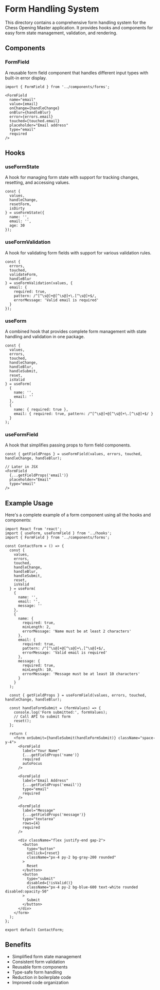# Form Handling System

This directory contains a comprehensive form handling system for the Chess Opening Master application. It provides hooks and components for easy form state management, validation, and rendering.

## Components

### FormField

A reusable form field component that handles different input types with built-in error display.

```tsx
import { FormField } from '../components/forms';

<FormField
  name="email"
  value={email}
  onChange={handleChange}
  onBlur={handleBlur}
  error={errors.email}
  touched={touched.email}
  placeholder="Email address"
  type="email"
  required
/>
```

## Hooks

### useFormState

A hook for managing form state with support for tracking changes, resetting, and accessing values.

```tsx
const { 
  values,
  handleChange,
  resetForm,
  isDirty
} = useFormState({
  name: '',
  email: '',
  age: 30
});
```

### useFormValidation

A hook for validating form fields with support for various validation rules.

```tsx
const {
  errors,
  touched,
  validateForm,
  handleBlur
} = useFormValidation(values, {
  email: {
    required: true,
    pattern: /^[^\s@]+@[^\s@]+\.[^\s@]+$/,
    errorMessage: 'Valid email is required'
  }
});
```

### useForm

A combined hook that provides complete form management with state handling and validation in one package.

```tsx
const {
  values,
  errors,
  touched,
  handleChange,
  handleBlur,
  handleSubmit,
  reset,
  isValid
} = useForm(
  {
    name: '',
    email: ''
  },
  {
    name: { required: true },
    email: { required: true, pattern: /^[^\s@]+@[^\s@]+\.[^\s@]+$/ }
  }
);
```

### useFormField

A hook that simplifies passing props to form field components.

```tsx
const { getFieldProps } = useFormField(values, errors, touched, handleChange, handleBlur);

// Later in JSX
<FormField
  {...getFieldProps('email')}
  placeholder="Email"
  type="email"
/>
```

## Example Usage

Here's a complete example of a form component using all the hooks and components:

```tsx
import React from 'react';
import { useForm, useFormField } from '../hooks';
import { FormField } from '../components/forms';

const ContactForm = () => {
  const {
    values,
    errors,
    touched,
    handleChange,
    handleBlur,
    handleSubmit,
    reset,
    isValid
  } = useForm(
    {
      name: '',
      email: '',
      message: ''
    },
    {
      name: {
        required: true,
        minLength: 2,
        errorMessage: 'Name must be at least 2 characters'
      },
      email: {
        required: true,
        pattern: /^[^\s@]+@[^\s@]+\.[^\s@]+$/,
        errorMessage: 'Valid email is required'
      },
      message: {
        required: true,
        minLength: 10,
        errorMessage: 'Message must be at least 10 characters'
      }
    }
  );
  
  const { getFieldProps } = useFormField(values, errors, touched, handleChange, handleBlur);

  const handleFormSubmit = (formValues) => {
    console.log('Form submitted:', formValues);
    // Call API to submit form
    reset();
  };

  return (
    <form onSubmit={handleSubmit(handleFormSubmit)} className="space-y-4">
      <FormField
        label="Your Name"
        {...getFieldProps('name')}
        required
        autoFocus
      />
      
      <FormField
        label="Email Address"
        {...getFieldProps('email')}
        type="email"
        required
      />
      
      <FormField
        label="Message"
        {...getFieldProps('message')}
        type="textarea"
        rows={4}
        required
      />
      
      <div className="flex justify-end gap-2">
        <button
          type="button"
          onClick={reset}
          className="px-4 py-2 bg-gray-200 rounded"
        >
          Reset
        </button>
        <button
          type="submit"
          disabled={!isValid()}
          className="px-4 py-2 bg-blue-600 text-white rounded disabled:opacity-50"
        >
          Submit
        </button>
      </div>
    </form>
  );
};

export default ContactForm;
```

## Benefits

- Simplified form state management
- Consistent form validation
- Reusable form components
- Type-safe form handling
- Reduction in boilerplate code
- Improved code organization
